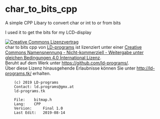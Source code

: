 # char_to_bits_cpp
A simple CPP Libary to convert char or int to or from bits

I used it to get the bits for my LCD-display

<a rel="license" href="http://creativecommons.org/licenses/by-nc-sa/4.0/"><img alt="Creative Commons Lizenzvertrag" style="border-width:0" src="https://i.creativecommons.org/l/by-nc-sa/4.0/88x31.png" /></a><br /><span xmlns:dct="http://purl.org/dc/terms/" property="dct:title">char to bits cpp</span> von <a xmlns:cc="http://creativecommons.org/ns#" href="http://ld-programs.tk/" property="cc:attributionName" rel="cc:attributionURL">LD-programs</a> ist lizenziert unter einer <a rel="license" href="http://creativecommons.org/licenses/by-nc-sa/4.0/">Creative Commons Namensnennung - Nicht-kommerziell - Weitergabe unter gleichen Bedingungen 4.0 International Lizenz</a>.<br />Beruht auf dem Werk unter <a xmlns:dct="http://purl.org/dc/terms/" href="https://github.com/ld-programs/" rel="dct:source">https://github.com/ld-programs/</a>.<br />Über diese Lizenz hinausgehende Erlaubnisse können Sie unter <a xmlns:cc="http://creativecommons.org/ns#" href="http://ld-programs.tk/" rel="cc:morePermissions">http://ld-programs.tk/</a> erhalten.

        (c) 2019 LD-programs
        Contact: ld.programs@gmx.at    
        ld-programs.tk             

        File: 	 bitmap.h
        Lang: 	 CPP 
        Version: 	 Final 1.0
        Last Edit:	 2019-08-14
        
        
